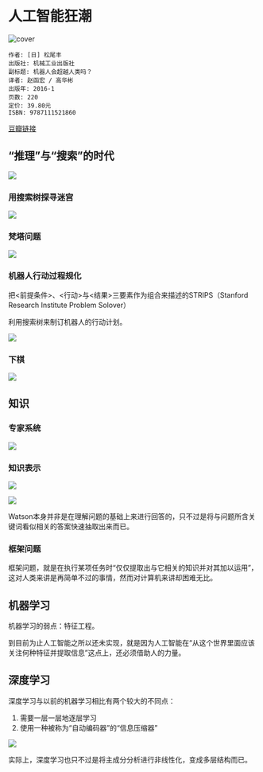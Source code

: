 # 人工智能狂潮
![cover](https://img3.doubanio.com/lpic/s28373242.jpg)

    作者: [日] 松尾丰 
    出版社: 机械工业出版社
    副标题: 机器人会超越人类吗？
    译者: 赵函宏 / 高华彬 
    出版年: 2016-1
    页数: 220
    定价: 39.80元
    ISBN: 9787111521860

[豆瓣链接](https://book.douban.com/subject/26698202/)

## “推理”与“搜索”的时代
![](http://ou8qjsj0m.bkt.clouddn.com//17-10-17/43370707.jpg)

### 用搜索树探寻迷宫
![](http://ou8qjsj0m.bkt.clouddn.com//17-10-17/61648594.jpg)

### 梵塔问题
![](http://ou8qjsj0m.bkt.clouddn.com//17-10-17/61729162.jpg)

### 机器人行动过程规化
把<前提条件>、<行动>与<结果>三要素作为组合来描述的STRIPS（Stanford Research Institute Problem Solover）

利用搜索树来制订机器人的行动计划。

![](http://ou8qjsj0m.bkt.clouddn.com//17-10-17/84979.jpg)

### 下棋
![](http://ou8qjsj0m.bkt.clouddn.com//17-10-17/31236528.jpg)

## 知识
### 专家系统
![](http://ou8qjsj0m.bkt.clouddn.com//17-10-17/19215939.jpg)

### 知识表示
![](http://ou8qjsj0m.bkt.clouddn.com//17-10-17/44375275.jpg)

![](http://ou8qjsj0m.bkt.clouddn.com//17-10-17/12949087.jpg)

Watson本身并非是在理解问题的基础上来进行回答的，只不过是将与问题所含关键词看似相关的答案快速抽取出来而已。

### 框架问题
框架问题，就是在执行某项任务时“仅仅提取出与它相关的知识并对其加以运用”，这对人类来讲是再简单不过的事情，然而对计算机来讲却困难无比。

## 机器学习
机器学习的弱点：特征工程。

到目前为止人工智能之所以还未实现，就是因为人工智能在“从这个世界里面应该关注何种特征并提取信息”这点上，还必须借助人的力量。

## 深度学习
深度学习与以前的机器学习相比有两个较大的不同点：

1. 需要一层一层地逐层学习
1. 使用一种被称为“自动编码器”的“信息压缩器”

![](http://ou8qjsj0m.bkt.clouddn.com//17-10-17/75031016.jpg)

实际上，深度学习也只不过是将主成分分析进行非线性化，变成多层结构而已。
